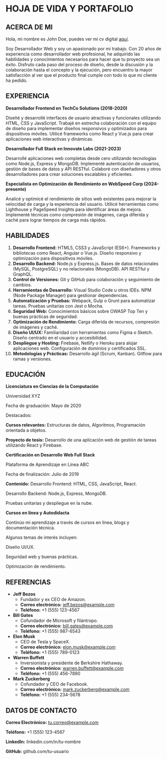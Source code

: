 # HOJA DE VIDA Y PORTAFOLIO

## ACERCA DE MI

Hola, mi nombre es John Doe, puedes ver mi cv digital [aquí](https://disenandowebs.github.io/Disenandowebs/).

Soy Desarrollador Web y soy un apasionado por mi trabajo. Con 20 años de experiencia como desarrollador web profesional, he adquirido las habilidades y conocimientos necesarios para hacer que tu proyecto sea un éxito. Disfruto cada paso del proceso de diseño, desde la discusión y la colaboración hasta el concepto y la ejecución, pero encuentro la mayor satisfacción al ver que el producto final cumple con todo lo que mi cliente ha pedido.

## EXPERIENCIA

**Desarrollador Frontend en TechCo Solutions (2018-2020)**

Diseñé y desarrollé interfaces de usuario atractivas y funcionales utilizando HTML, CSS y JavaScript.
Trabajé en estrecha colaboración con el equipo de diseño para implementar diseños responsivos y optimizados para dispositivos móviles.
Utilicé frameworks como React y Vue.js para crear aplicaciones web interactivas y dinámicas.

**Desarrollador Full Stack en Innovate Labs (2021-2023)**

Desarrollé aplicaciones web completas desde cero utilizando tecnologías como Node.js, Express y MongoDB.
Implementé autenticación de usuarios, gestión de bases de datos y API RESTful.
Colaboré con diseñadores y otros desarrolladores para crear soluciones escalables y eficientes.

**Especialista en Optimización de Rendimiento en WebSpeed Corp (2024-presente)**

Analicé y optimicé el rendimiento de sitios web existentes para mejorar la velocidad de carga y la experiencia del usuario.
Utilicé herramientas como Lighthouse y PageSpeed Insights para identificar áreas de mejora.
Implementé técnicas como compresión de imágenes, carga diferida y caché para lograr tiempos de carga más rápidos.

## HABILIDADES

1. **Desarrollo Frontend:**
HTML5, CSS3 y JavaScript (ES6+).
Frameworks y bibliotecas como React, Angular o Vue.js.
Diseño responsivo y optimización para dispositivos móviles.
2. **Desarrollo Backend:**
Node.js y Express.js.
Bases de datos relacionales (MySQL, PostgreSQL) y no relacionales (MongoDB).
API RESTful y GraphQL.
3. **Control de Versiones:**
Git y GitHub para colaboración y seguimiento de cambios.
4. **Herramientas de Desarrollo:**
Visual Studio Code u otros IDEs.
NPM (Node Package Manager) para gestionar dependencias.
5. **Automatización y Pruebas:**
Webpack, Gulp o Grunt para automatizar tareas.
Pruebas unitarias con Jest o Mocha.
6. **Seguridad Web:**
Conocimientos básicos sobre OWASP Top Ten y buenas prácticas de seguridad.
7. **Optimización de Rendimiento:**
Carga diferida de recursos, compresión de imágenes y caché.
8. **Diseño UI/UX:**
Familiaridad con herramientas como Figma o Sketch.
Diseño centrado en el usuario y accesibilidad.
9. **Despliegue y Hosting:**
Firebase, Netlify o Heroku para alojar aplicaciones web.
Configuración de dominios y certificados SSL.
10. **Metodologías y Prácticas:**
Desarrollo ágil (Scrum, Kanban).
Gitflow para ramas y versiones.

## EDUCACIÓN

**Licenciatura en Ciencias de la Computación**

Universidad XYZ

Fecha de graduación: Mayo de 2020

Destacados:

**Cursos relevantes:** Estructuras de datos, Algoritmos, Programación orientada a objetos.

**Proyecto de tesis:** Desarrollo de una aplicación web de gestión de tareas utilizando React y Firebase.

**Certificación en Desarrollo Web Full Stack**

Plataforma de Aprendizaje en Línea ABC

Fecha de finalización: Julio de 2019

**Contenido:**
Desarrollo Frontend: HTML, CSS, JavaScript, React.

Desarrollo Backend: Node.js, Express, MongoDB.

Pruebas unitarias y despliegue en la nube.

**Cursos en línea y Autodidacta**

Continúo mi aprendizaje a través de cursos en línea, blogs y documentación técnica. 

Algunos temas de interés incluyen:

Diseño UI/UX.

Seguridad web y buenas prácticas.

Optimización de rendimiento.

## REFERENCIAS

- **Jeff Bezos**
  - Fundador y ex CEO de Amazon.
  - **Correo electrónico:** jeff.bezos@example.com
  - **Teléfono:** +1 (555) 123-4567
- **Bill Gates**
  - Cofundador de Microsoft y filántropo.
  - **Correo electrónico:** bill.gates@example.com
  - **Teléfono:** +1 (555) 987-6543
- **Elon Musk**
  - CEO de Tesla y SpaceX.
  - **Correo electrónico:** elon.musk@example.com
  - **Teléfono:** +1 (555) 789-0123
- **Warren Buffett**
  - Inversionista y presidente de Berkshire Hathaway.
  - **Correo electrónico:** warren.buffett@example.com
  - **Teléfono:** +1 (555) 456-7890
- **Mark Zuckerberg**
  - Cofundador y CEO de Facebook.
  - **Correo electrónico:** mark.zuckerberg@example.com
  - **Teléfono:** +1 (555) 234-5678

## DATOS DE CONTACTO

**Correo Electrónico:** tu.correo@example.com

**Teléfono:** +1 (555) 123-4567

**LinkedIn:** linkedin.com/in/tu-nombre

**GitHub:** github.com/tu-usuario

